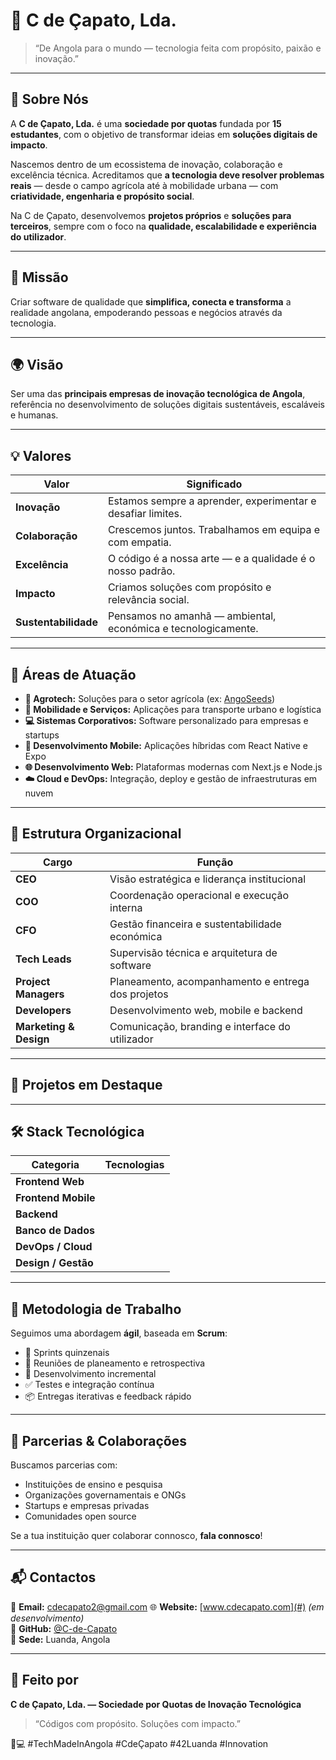 # 👟 C de Çapato, Lda.

> “De Angola para o mundo — tecnologia feita com propósito, paixão e inovação.”

---

## 🏢 Sobre Nós

A **C de Çapato, Lda.** é uma **sociedade por quotas** fundada por **15 estudantes**, com o objetivo de transformar ideias em **soluções digitais de impacto**.

Nascemos dentro de um ecossistema de inovação, colaboração e excelência técnica. Acreditamos que **a tecnologia deve resolver problemas reais** — desde o campo agrícola até à mobilidade urbana — com **criatividade, engenharia e propósito social**.

Na C de Çapato, desenvolvemos **projetos próprios** e **soluções para terceiros**, sempre com o foco na **qualidade, escalabilidade e experiência do utilizador**.

---

## 🚀 Missão

Criar software de qualidade que **simplifica, conecta e transforma** a realidade angolana, empoderando pessoas e negócios através da tecnologia.

---

## 🌍 Visão

Ser uma das **principais empresas de inovação tecnológica de Angola**, referência no desenvolvimento de soluções digitais sustentáveis, escaláveis e humanas.

---

## 💡 Valores

| Valor | Significado |
|--------|--------------|
| **Inovação** | Estamos sempre a aprender, experimentar e desafiar limites. |
| **Colaboração** | Crescemos juntos. Trabalhamos em equipa e com empatia. |
| **Excelência** | O código é a nossa arte — e a qualidade é o nosso padrão. |
| **Impacto** | Criamos soluções com propósito e relevância social. |
| **Sustentabilidade** | Pensamos no amanhã — ambiental, económica e tecnologicamente. |

---

## 🧠 Áreas de Atuação

- **🌾 Agrotech:** Soluções para o setor agrícola (ex: [AngoSeeds](#angoseeds))
- **🚗 Mobilidade e Serviços:** Aplicações para transporte urbano e logística
- **💻 Sistemas Corporativos:** Software personalizado para empresas e startups
- **📱 Desenvolvimento Mobile:** Aplicações híbridas com React Native e Expo
- **🌐 Desenvolvimento Web:** Plataformas modernas com Next.js e Node.js
- **☁️ Cloud e DevOps:** Integração, deploy e gestão de infraestruturas em nuvem

---

## 🧩 Estrutura Organizacional

| Cargo | Função |
|--------|--------|
| **CEO** | Visão estratégica e liderança institucional |
| **COO** | Coordenação operacional e execução interna |
| **CFO** | Gestão financeira e sustentabilidade económica |
| **Tech Leads** | Supervisão técnica e arquitetura de software |
| **Project Managers** | Planeamento, acompanhamento e entrega dos projetos |
| **Developers** | Desenvolvimento web, mobile e backend |
| **Marketing & Design** | Comunicação, branding e interface do utilizador |

---

## 💼 Projetos em Destaque

---

## 🛠️ Stack Tecnológica

| Categoria | Tecnologias |
|------------|--------------|
| **Frontend Web** | 
| **Frontend Mobile** | 
| **Backend** | 
| **Banco de Dados** |
| **DevOps / Cloud** | 
| **Design / Gestão** | 

---

## 🧩 Metodologia de Trabalho

Seguimos uma abordagem **ágil**, baseada em **Scrum**:

- 🔁 Sprints quinzenais  
- 🧾 Reuniões de planeamento e retrospectiva  
- 🧩 Desenvolvimento incremental  
- ✅ Testes e integração contínua  
- 📦 Entregas iterativas e feedback rápido  

---

## 🤝 Parcerias & Colaborações

Buscamos parcerias com:
- Instituições de ensino e pesquisa  
- Organizações governamentais e ONGs  
- Startups e empresas privadas  
- Comunidades open source  

Se a tua instituição quer colaborar connosco, **fala connosco**!

---

## 📬 Contactos

📧 **Email:** cdecapato2@gmail.com
🌐 **Website:** [www.cdecapato.com](#) *(em desenvolvimento)*  
🐙 **GitHub:** [@C-de-Capato](https://github.com/C-de-Capato)  
📍 **Sede:** Luanda, Angola  

---

## 🫶 Feito por
**C de Çapato, Lda. — Sociedade por Quotas de Inovação Tecnológica**  
> “Códigos com propósito. Soluções com impacto.”

👟💻 #TechMadeInAngola #CdeÇapato #42Luanda #Innovation

